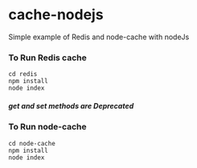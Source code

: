 # cache-nodejs
Simple example of Redis and node-cache with nodeJs 

### To Run Redis cache 
`cd redis`\
`npm install`\
`node index`

##### get and set methods are Deprecated

### To Run node-cache 
`cd node-cache`\
`npm install`\
`node index`
